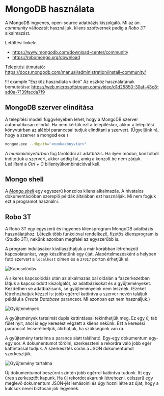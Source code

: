 # MongoDB használata

A MongoDB ingyenes, open-source adatbázis kiszolgáló. Mi az ún. _community_ változatát használjuk, kliens szoftvernek pedig a _Robo 3T_ alkalmazást.

Letöltési linkek:

- <https://www.mongodb.com/download-center/community>
- <https://robomongo.org/download>

Telepítési útmutató: <https://docs.mongodb.com/manual/administration/install-community/>

!!! example "Eszköz használata videó"
    Az eszköz használatának bemutatása: <https://web.microsoftstream.com/video/d1d25850-30af-43c8-ad0a-7139facda7f9>

## MongoDB szerver elindítása

A telepítési modell függvényében lehet, hogy a MongoDB szerver automatikusan elindul. Ha nem kértük ezt a telepítéskor, akkor a telepítési könyvtárban az alábbi paranccsal tudjuk elindítani a szervert. (Ügyeljünk rá, hogy a szerver a mongo&#8203;**d** exe.)

```bash
mongod.exe --dbpath="<munkakönyvtár>"
```

A _munkakönyvtárban_ fog tárolódni az adatbázis. Ha ilyen módon, konzolból indítottuk a szervert, akkor addig fut, amíg a konzolt be nem zárjuk. Leállítani a _Ctrl + C_ billentyűkombinációval kell.

## Mongo shell

A [_Mongo shell_](https://docs.mongodb.com/manual/mongo/) egy egyszerű konzolos kliens alkalmazás. A hivatalos dokumentációban szereplő példák általában ezt használják. Mi nem fogjuk ezt a programot használni.

## Robo 3T

A Robo 3T egy egyszerű és ingyenes kliensprogram MongoDB adatbázis használatához. Létezik több funkcióval rendelkező, fizetős kliensprogram is (Studio 3T), nekünk azonban megfelel az egyszerűbb is.

A program indulásakor kiválaszthatjuk a már korábban létrehozott kapcsolatunkat, vagy készíthetünk egy újat. Alapértelmezésként a helyben futó szervert a `localhost` címen és a `27017` porton érhetjük el.

![Kapcsolódás](/assets/db/images/robo3t-connection.png)

A sikeres kapcsolódás után az alkalmazás bal oldalán a faszerkezetben látjuk a kapcsolódott kiszolgálót, az adatbázisokat és a gyűjteményeket. Kezdetben se adatbázisunk, se gyűjteményeink nem lesznek. (Ezeket létrehozhatjuk kézzel is: jobb egérrel kattintva a szerver nevén találjuk például a _Create Database_ parancsot. Mi azonban ezt nem használjuk.)

![Gyűjtemények](/assets/db/images/robo3t-db-collections.png)

A gyűjtemények tartalmát dupla kattintással tekinthetjük meg. Ez egy új tab fület nyit, ahol is egy keresést végzett a kliens nekünk. Ezt a keresési parancsot lecserélhetjük, átírhatjuk, ha szükségünk van rá.

A gyűjtemény tartalma a parancs alatt található. Egy-egy dokumentum egy-egy sor. A dokumentumot törölni, szerkeszteni a rekordra való jobb egér kattintással tudjuk. A szerkesztés során a JSON dokumentumot szerkesztjük.

![Gyűjtemény tartalma](/assets/db/images/robo3t-collection-list.png)

Új dokumentumot beszúrni szintén jobb egérrel kattintva tudunk. Itt egy üres szerkesztőt kapunk. Ha új rekordot akarunk létrehozni, célszerű egy meglevő dokumentum JSON-jét lemásolni és úgy hozni létre az újat, hogy a kulcsok nevei biztosan jók legyenek.
